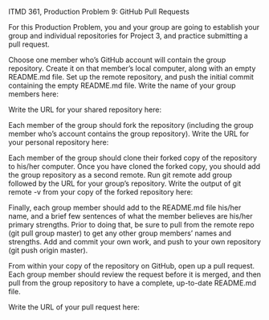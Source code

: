 ITMD 361, Production Problem 9: GitHub Pull Requests

For this Production Problem, you and your group are going to establish your group and individual repositories for Project 3, and practice submitting a pull request.

Choose one member who’s GitHub account will contain the group repository. Create it on that member’s local computer, along with an empty README.md file. Set up the remote repository, and push the initial commit containing the empty README.md file.
Write the name of your group members here:

Write the URL for your shared repository here:

Each member of the group should fork the repository (including the group member who’s account contains the group repository).
Write the URL for your personal repository here:

Each member of the group should clone their forked copy of the repository to his/her computer. Once you have cloned the forked copy, you should add the group repository as a second remote. Run git remote add group followed by the URL for your group’s repository.
Write the output of git remote -v from your copy of the forked repository here:

Finally, each group member should add to the README.md file his/her name, and a brief few sentences of what the member believes are his/her primary strengths. Prior to doing that, be sure to pull from the remote repo (git pull group master) to get any other group members’ names and strengths. Add and commit your own work, and push to your own repository (git push origin master).

From within your copy of the repository on GitHub, open up a pull request. Each group member should review the request before it is merged, and then pull from the group repository to have a complete, up-to-date README.md file.

Write the URL of your pull request here: